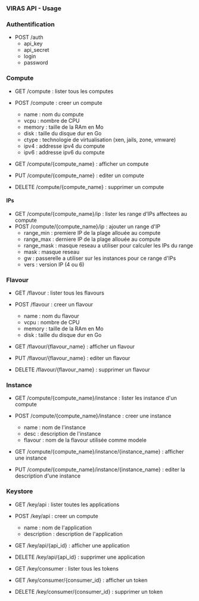 ### VIRAS API - Usage

### Authentification

* POST /auth
  * api_key
  * api_secret
  * login
  * password


### Compute

* GET /compute : lister tous les computes
* POST /compute : creer un compute
  * name : nom du compute
  * vcpu : nombre de CPU
  * memory : taille de la RAm en Mo
  * disk : taille du disque dur en Go
  * ctype : technologie de virtualisation (xen, jails, zone, vmware)
  * ipv4 : addresse ipv4 du compute
  * ipv6 : addresse ipv6 du compute


* GET /compute/{compute_name} : afficher un compute
* PUT /compute/{compute_name} : editer un compute 
* DELETE /compute/{compute_name} : supprimer un compute

#### IPs

* GET /compute/{compute_name}/ip : lister les range d'IPs affectees au compute
* POST /compute/{compute_name}/ip : ajouter un range d'IP
  * range_min : premiere IP de la plage allouée au compute
  * range_max : derniere IP de la plage allouée au compute
  * range_mask : masque reseau a utiliser pour calculer les IPs du range
  * mask : masque reseau
  * gw : passerelle a utiliser sur les instances pour ce range d'IPs
  * vers : version IP (4 ou 6)


### Flavour

* GET /flavour : lister tous les flavours
* POST /flavour : creer un flavour
  * name : nom du flavour
  * vcpu : nombre de CPU
  * memory : taille de la RAm en Mo
  * disk : taille du disque dur en Go


* GET /flavour/{flavour_name} : afficher un flavour
* PUT /flavour/{flavour_name} : editer un flavour
* DELETE /flavour/{flavour_name} : supprimer un flavour


### Instance

* GET /compute/{compute_name}/instance : lister les instance d'un compute
* POST /compute/{compute_name}/instance : creer une instance
  * name : nom de l'instance
  * desc : description de l'instance
  * flavour : nom de la flavour utilisée comme modele


* GET /compute/{compute_name}/instance/{instance_name} : afficher une instance
* PUT /compute/{compute_name}/instance/{instance_name} : editer la description d'une instance

### Keystore

* GET /key/api : lister toutes les applications
* POST /key/api : creer un compute
  * name : nom de l'application
  * description : description de l'application


* GET /key/api/{api_id} : afficher une application
* DELETE /key/api/{api_id} : supprimer une application


* GET /key/consumer : lister tous les tokens


* GET /key/consumer/{consumer_id} : afficher un token
* DELETE /key/consumer/{consumer_id} : supprimer un token
